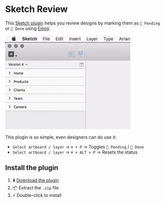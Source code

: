 # Sketch Review

This [Sketch plugin](https://www.sketchapp.com) helps you review designs by marking them as `🔴 Pending` or `🔵 Done` using [Emoji](http://emojipedia.org). 

<img src="demo.gif" width="400" height="300" />

This plugin is so simple, even designers can do use it:

- `Select artboard / layer` → `⌘ + P` → Toggles `🔴 Pending` / `🔵 Done`
- `Select artboard / layer` → `⌘ + ALT + P` → Resets the status


## Install the plugin

1. ⬇️ [Download the plugin](https://github.com/marcelinollano/sketch-review/releases/download/1.0/review.sketchplugin.zip)
2. 📦 Extract the `.zip` file
3. ⚡️ Double-click to install